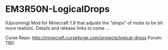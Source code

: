 # EM3R50N-LogicalDrops

(Upcoming) Mod for Minecraft 1.9 that adjusts the "drops" of mobs to be bit more realistic. Details and release links to come ...

Curse Repo: http://minecraft.curseforge.com/projects/logical-drops
Forum: TBD
